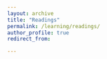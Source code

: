 ```yaml
---
layout: archive
title: "Readings"
permalink: /learning/readings/
author_profile: true
redirect_from:

---
```

